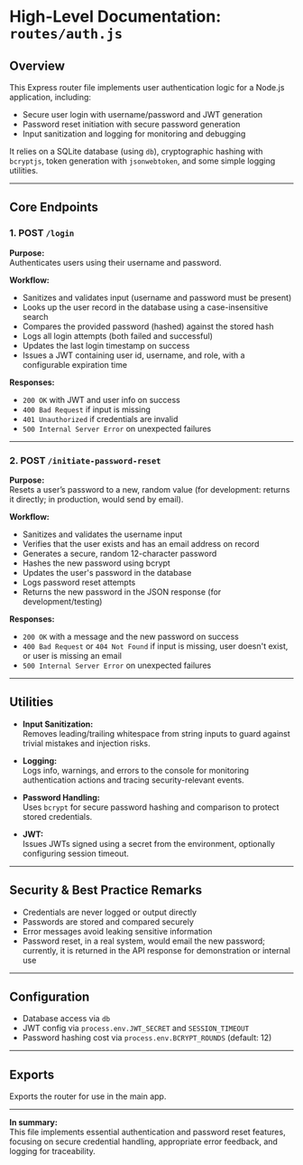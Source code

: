 # High-Level Documentation: `routes/auth.js`

## Overview

This Express router file implements user authentication logic for a Node.js application, including:

- Secure user login with username/password and JWT generation
- Password reset initiation with secure password generation
- Input sanitization and logging for monitoring and debugging

It relies on a SQLite database (using `db`), cryptographic hashing with `bcryptjs`, token generation with `jsonwebtoken`, and some simple logging utilities.

---

## Core Endpoints

### 1. POST `/login`

**Purpose:**  
Authenticates users using their username and password.

**Workflow:**
- Sanitizes and validates input (username and password must be present)
- Looks up the user record in the database using a case-insensitive search
- Compares the provided password (hashed) against the stored hash
- Logs all login attempts (both failed and successful)
- Updates the last login timestamp on success
- Issues a JWT containing user id, username, and role, with a configurable expiration time

**Responses:**
- `200 OK` with JWT and user info on success
- `400 Bad Request` if input is missing
- `401 Unauthorized` if credentials are invalid
- `500 Internal Server Error` on unexpected failures

---

### 2. POST `/initiate-password-reset`

**Purpose:**  
Resets a user’s password to a new, random value (for development: returns it directly; in production, would send by email).

**Workflow:**
- Sanitizes and validates the username input
- Verifies that the user exists and has an email address on record
- Generates a secure, random 12-character password
- Hashes the new password using bcrypt
- Updates the user's password in the database
- Logs password reset attempts
- Returns the new password in the JSON response (for development/testing)

**Responses:**
- `200 OK` with a message and the new password on success
- `400 Bad Request` or `404 Not Found` if input is missing, user doesn't exist, or user is missing an email
- `500 Internal Server Error` on unexpected failures

---

## Utilities

- **Input Sanitization:**  
  Removes leading/trailing whitespace from string inputs to guard against trivial mistakes and injection risks.

- **Logging:**  
  Logs info, warnings, and errors to the console for monitoring authentication actions and tracing security-relevant events.

- **Password Handling:**  
  Uses `bcrypt` for secure password hashing and comparison to protect stored credentials.

- **JWT:**  
  Issues JWTs signed using a secret from the environment, optionally configuring session timeout.

---

## Security & Best Practice Remarks

- Credentials are never logged or output directly
- Passwords are stored and compared securely
- Error messages avoid leaking sensitive information
- Password reset, in a real system, would email the new password; currently, it is returned in the API response for demonstration or internal use

---

## Configuration

- Database access via `db`
- JWT config via `process.env.JWT_SECRET` and `SESSION_TIMEOUT`
- Password hashing cost via `process.env.BCRYPT_ROUNDS` (default: 12)

---

## Exports

Exports the router for use in the main app.

---

**In summary:**  
This file implements essential authentication and password reset features, focusing on secure credential handling, appropriate error feedback, and logging for traceability.